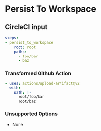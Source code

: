 # Persist To Workspace

## CircleCI input

```yaml
steps:
- persist_to_workspace
    root: root
    paths:
      - foo/bar
      - baz
```

### Transformed Github Action

```yaml
- uses: actions/upload-artifact@v2
  with: 
    path: |-
      root/foo/bar
      root/baz
```

### Unsupported Options

- None
